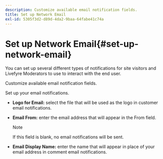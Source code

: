 ```yaml
---
description: Customize available email notification fields.
title: Set up Network Email
exl-id: 5305f3d2-d89d-4da2-9baa-64fabe41c74a
---
```

# Set up Network Email{#set-up-network-email}

You can set up several different types of notifications for site visitors and Livefyre Moderators to use to interact with the end user.

Customize available email notification fields.

 Set up your email notifications.

* **Logo for Email:** select the file that will be used as the logo in customer email notifications.
* **Email From:** enter the email address that will appear in the From field. 

  >[!NOTE]
  >
  >If this field is blank, no email notifications will be sent.

* **Email Display Name:** enter the name that will appear in place of your email address in comment email notifications.
